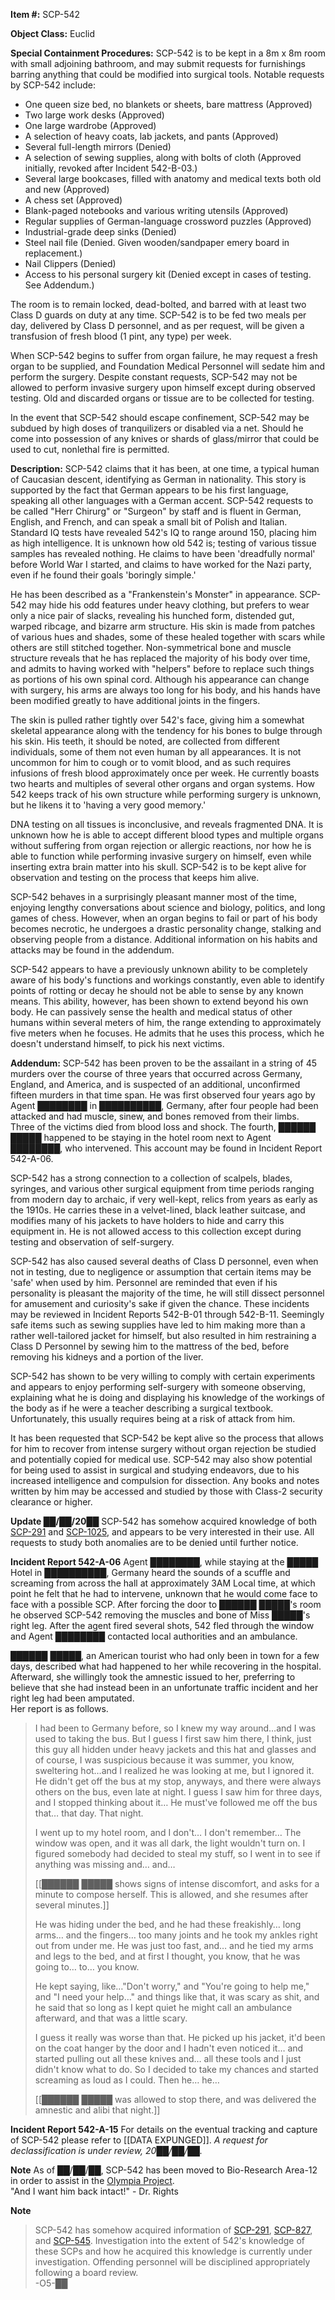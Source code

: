 **Item #:** SCP-542

**Object Class:** Euclid

**Special Containment Procedures:** SCP-542 is to be kept in a 8m x 8m room with small adjoining bathroom, and may submit requests for furnishings barring anything that could be modified into surgical tools. Notable requests by SCP-542 include:

*   One queen size bed, no blankets or sheets, bare mattress (Approved)
*   Two large work desks (Approved)
*   One large wardrobe (Approved)
*   A selection of heavy coats, lab jackets, and pants (Approved)
*   Several full-length mirrors (Denied)
*   A selection of sewing supplies, along with bolts of cloth (Approved initially, revoked after Incident 542-B-03.)
*   Several large bookcases, filled with anatomy and medical texts both old and new (Approved)
*   A chess set (Approved)
*   Blank-paged notebooks and various writing utensils (Approved)
*   Regular supplies of German-language crossword puzzles (Approved)
*   Industrial-grade deep sinks (Denied)
*   Steel nail file (Denied. Given wooden/sandpaper emery board in replacement.)
*   Nail Clippers (Denied)
*   Access to his personal surgery kit (Denied except in cases of testing. See Addendum.)

The room is to remain locked, dead-bolted, and barred with at least two Class D guards on duty at any time. SCP-542 is to be fed two meals per day, delivered by Class D personnel, and as per request, will be given a transfusion of fresh blood (1 pint, any type) per week.

When SCP-542 begins to suffer from organ failure, he may request a fresh organ to be supplied, and Foundation Medical Personnel will sedate him and perform the surgery. Despite constant requests, SCP-542 may not be allowed to perform invasive surgery upon himself except during observed testing. Old and discarded organs or tissue are to be collected for testing.

In the event that SCP-542 should escape confinement, SCP-542 may be subdued by high doses of tranquilizers or disabled via a net. Should he come into possession of any knives or shards of glass/mirror that could be used to cut, nonlethal fire is permitted.

**Description:** SCP-542 claims that it has been, at one time, a typical human of Caucasian descent, identifying as German in nationality. This story is supported by the fact that German appears to be his first language, speaking all other languages with a German accent. SCP-542 requests to be called "Herr Chirurg" or "Surgeon" by staff and is fluent in German, English, and French, and can speak a small bit of Polish and Italian. Standard IQ tests have revealed 542's IQ to range around 150, placing him as high intelligence. It is unknown how old 542 is; testing of various tissue samples has revealed nothing. He claims to have been 'dreadfully normal' before World War I started, and claims to have worked for the Nazi party, even if he found their goals 'boringly simple.'

He has been described as a "Frankenstein's Monster" in appearance. SCP-542 may hide his odd features under heavy clothing, but prefers to wear only a nice pair of slacks, revealing his hunched form, distended gut, warped ribcage, and bizarre arm structure. His skin is made from patches of various hues and shades, some of these healed together with scars while others are still stitched together. Non-symmetrical bone and muscle structure reveals that he has replaced the majority of his body over time, and admits to having worked with "helpers" before to replace such things as portions of his own spinal cord. Although his appearance can change with surgery, his arms are always too long for his body, and his hands have been modified greatly to have additional joints in the fingers.

The skin is pulled rather tightly over 542's face, giving him a somewhat skeletal appearance along with the tendency for his bones to bulge through his skin. His teeth, it should be noted, are collected from different individuals, some of them not even human by all appearances. It is not uncommon for him to cough or to vomit blood, and as such requires infusions of fresh blood approximately once per week. He currently boasts two hearts and multiples of several other organs and organ systems. How 542 keeps track of his own structure while performing surgery is unknown, but he likens it to 'having a very good memory.'

DNA testing on all tissues is inconclusive, and reveals fragmented DNA. It is unknown how he is able to accept different blood types and multiple organs without suffering from organ rejection or allergic reactions, nor how he is able to function while performing invasive surgery on himself, even while inserting extra brain matter into his skull. SCP-542 is to be kept alive for observation and testing on the process that keeps him alive.

SCP-542 behaves in a surprisingly pleasant manner most of the time, enjoying lengthy conversations about science and biology, politics, and long games of chess. However, when an organ begins to fail or part of his body becomes necrotic, he undergoes a drastic personality change, stalking and observing people from a distance. Additional information on his habits and attacks may be found in the addendum.

SCP-542 appears to have a previously unknown ability to be completely aware of his body's functions and workings constantly, even able to identify points of rotting or decay he should not be able to sense by any known means. This ability, however, has been shown to extend beyond his own body. He can passively sense the health and medical status of other humans within several meters of him, the range extending to approximately five meters when he focuses. He admits that he uses this process, which he doesn't understand himself, to pick his next victims.

**Addendum:** SCP-542 has been proven to be the assailant in a string of 45 murders over the course of three years that occurred across Germany, England, and America, and is suspected of an additional, unconfirmed fifteen murders in that time span. He was first observed four years ago by Agent ████████ in ██████████, Germany, after four people had been attacked and had muscle, sinew, and bones removed from their limbs. Three of the victims died from blood loss and shock. The fourth, ██████ █████ happened to be staying in the hotel room next to Agent ████████, who intervened. This account may be found in Incident Report 542-A-06.

SCP-542 has a strong connection to a collection of scalpels, blades, syringes, and various other surgical equipment from time periods ranging from modern day to archaic, if very well-kept, relics from years as early as the 1910s. He carries these in a velvet-lined, black leather suitcase, and modifies many of his jackets to have holders to hide and carry this equipment in. He is not allowed access to this collection except during testing and observation of self-surgery.

SCP-542 has also caused several deaths of Class D personnel, even when not in testing, due to negligence or assumption that certain items may be 'safe' when used by him. Personnel are reminded that even if his personality is pleasant the majority of the time, he will still dissect personnel for amusement and curiosity's sake if given the chance. These incidents may be reviewed in Incident Reports 542-B-01 through 542-B-11. Seemingly safe items such as sewing supplies have led to him making more than a rather well-tailored jacket for himself, but also resulted in him restraining a Class D Personnel by sewing him to the mattress of the bed, before removing his kidneys and a portion of the liver.

SCP-542 has shown to be very willing to comply with certain experiments and appears to enjoy performing self-surgery with someone observing, explaining what he is doing and displaying his knowledge of the workings of the body as if he were a teacher describing a surgical textbook. Unfortunately, this usually requires being at a risk of attack from him.

It has been requested that SCP-542 be kept alive so the process that allows for him to recover from intense surgery without organ rejection be studied and potentially copied for medical use. SCP-542 may also show potential for being used to assist in surgical and studying endeavors, due to his increased intelligence and compulsion for dissection. Any books and notes written by him may be accessed and studied by those with Class-2 security clearance or higher.

**Update ██/██/20██** SCP-542 has somehow acquired knowledge of both [SCP-291](/scp-291) and [SCP-1025](/scp-1025), and appears to be very interested in their use. All requests to study both anomalies are to be denied until further notice.

**Incident Report 542-A-06** Agent ████████, while staying at the █████ Hotel in ██████████, Germany heard the sounds of a scuffle and screaming from across the hall at approximately 3AM Local time, at which point he felt that he had to intervene, unknown that he would come face to face with a possible SCP. After forcing the door to ██████ █████'s room he observed SCP-542 removing the muscles and bone of Miss █████'s right leg. After the agent fired several shots, 542 fled through the window and Agent ████████ contacted local authorities and an ambulance.

██████ █████, an American tourist who had only been in town for a few days, described what had happened to her while recovering in the hospital. Afterward, she willingly took the amnestic issued to her, preferring to believe that she had instead been in an unfortunate traffic incident and her right leg had been amputated.  
Her report is as follows.

> I had been to Germany before, so I knew my way around…and I was used to taking the bus. But I guess I first saw him there, I think, just this guy all hidden under heavy jackets and this hat and glasses and of course, I was suspicious because it was summer, you know, sweltering hot…and I realized he was looking at me, but I ignored it. He didn't get off the bus at my stop, anyways, and there were always others on the bus, even late at night. I guess I saw him for three days, and I stopped thinking about it… He must've followed me off the bus that… that day. That night.
> 
> I went up to my hotel room, and I don't… I don't remember… The window was open, and it was all dark, the light wouldn't turn on. I figured somebody had decided to steal my stuff, so I went in to see if anything was missing and… and…
> 
> \[\[██████ █████ shows signs of intense discomfort, and asks for a minute to compose herself. This is allowed, and she resumes after several minutes.\]\]
> 
> He was hiding under the bed, and he had these freakishly… long arms… and the fingers… too many joints and he took my ankles right out from under me. He was just too fast, and… and he tied my arms and legs to the bed, and at first I thought, you know, that he was going to… to… you know.
> 
> He kept saying, like…"Don't worry," and "You're going to help me," and "I need your help…" and things like that, it was scary as shit, and he said that so long as I kept quiet he might call an ambulance afterward, and that was a little scary.
> 
> I guess it really was worse than that. He picked up his jacket, it'd been on the coat hanger by the door and I hadn't even noticed it… and started pulling out all these knives and… all these tools and I just didn't know what to do. So I decided to take my chances and started screaming as loud as I could. Then he… he…
> 
> \[\[██████ █████ was allowed to stop there, and was delivered the amnestic and alibi that night.\]\]

**Incident Report 542-A-15** For details on the eventual tracking and capture of SCP-542 please refer to \[\[DATA EXPUNGED\]\]. _A request for declassification is under review, 20██/██/██._

**Note** As of ██/██/██, SCP-542 has been moved to Bio-Research Area-12 in order to assist in the [Olympia Project](/olympia-project).  
"And I want him back intact!" - Dr. Rights

**Note**

> SCP-542 has somehow acquired information of [SCP-291](/scp-291), [SCP-827](/scp-827), and [SCP-545](/scp-545). Investigation into the extent of 542's knowledge of these SCPs and how he acquired this knowledge is currently under investigation. Offending personnel will be disciplined appropriately following a board review.  
> \-O5-██